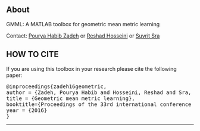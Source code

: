 ## About ##

GMML: A MATLAB toolbox for geometric mean metric learning

Contact: [Pourya Habib Zadeh](mailto:p.habibzadeh@ut.ac.ir)  or [Reshad Hosseini](mailto:reshad.hosseini@ut.ac.ir)  or [Suvrit Sra](mailto:suvrit@mit.edu) 

## HOW TO CITE ##

If you are using this toolbox in your research please cite the following paper:
<pre>
@inproceedings{zadeh16geometric,
author = {Zadeh, Pourya Habib and Hosseini, Reshad and Sra, Suvrit},
title = {Geometric mean metric learning},
booktitle={Proceedings of the 33rd international conference on Machine learning},
year = {2016}
}
</pre>

-------------------------------------------------------------------------------
